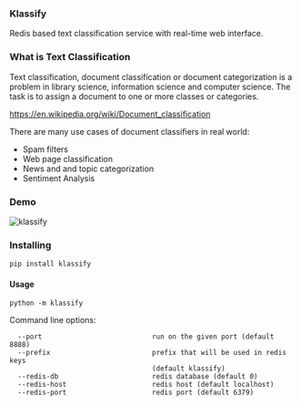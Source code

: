 ### Klassify

Redis based text classification service with real-time web interface.

### What is Text Classification

Text classification, document classification or document categorization is a problem in library science, information science and computer science. The task is to assign a document to one or more classes or categories.

<https://en.wikipedia.org/wiki/Document_classification>

There are many use cases of document classifiers in real world:

- Spam filters
- Web page classification
- News and and topic categorization
- Sentiment Analysis

### Demo

![klassify](http://i.imgur.com/iG4atNg.gif)

### Installing

    pip install klassify

#### Usage

```
python -m klassify
```

Command line options:

```
  --port                           run on the given port (default 8888)
  --prefix                         prefix that will be used in redis keys
                                   (default klassify)
  --redis-db                       redis database (default 0)
  --redis-host                     redis host (default localhost)
  --redis-port                     redis port (default 6379)
```


